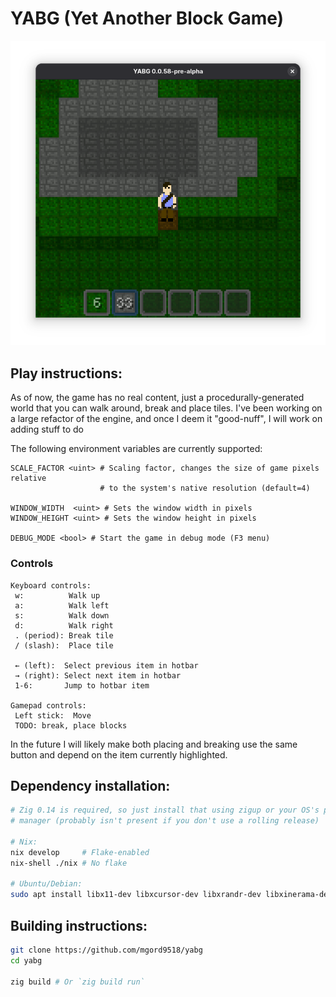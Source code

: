 # YABG (Yet Another Block Game)

<p align="center"><img src="docs/yabg.png"/></p>

## Play instructions:

As of now, the game has no real content, just a procedurally-generated world
that you can walk around, break and place tiles. I've been working on a
large refactor of the engine, and once I deem it "good-nuff", I will work
on adding stuff to do

The following environment variables are currently supported:
```
SCALE_FACTOR <uint> # Scaling factor, changes the size of game pixels relative
                    # to the system's native resolution (default=4)

WINDOW_WIDTH  <uint> # Sets the window width in pixels
WINDOW_HEIGHT <uint> # Sets the window height in pixels

DEBUG_MODE <bool> # Start the game in debug mode (F3 menu)
```

### Controls
```
Keyboard controls:
 w:          Walk up
 a:          Walk left
 s:          Walk down
 d:          Walk right
 . (period): Break tile
 / (slash):  Place tile

 ← (left):  Select previous item in hotbar
 → (right): Select next item in hotbar
 1-6:       Jump to hotbar item

Gamepad controls:
 Left stick:  Move
 TODO: break, place blocks
```

In the future I will likely make both placing and breaking use the same button
and depend on the item currently highlighted.

## Dependency installation:
```sh
# Zig 0.14 is required, so just install that using zigup or your OS's package
# manager (probably isn't present if you don't use a rolling release)

# Nix:
nix develop     # Flake-enabled
nix-shell ./nix # No flake

# Ubuntu/Debian:
sudo apt install libx11-dev libxcursor-dev libxrandr-dev libxinerama-dev libxi-dev libgl-dev libxkbcommon-dev libegl-dev libwayland-dev
```

## Building instructions:
```sh
git clone https://github.com/mgord9518/yabg
cd yabg

zig build # Or `zig build run`
```
